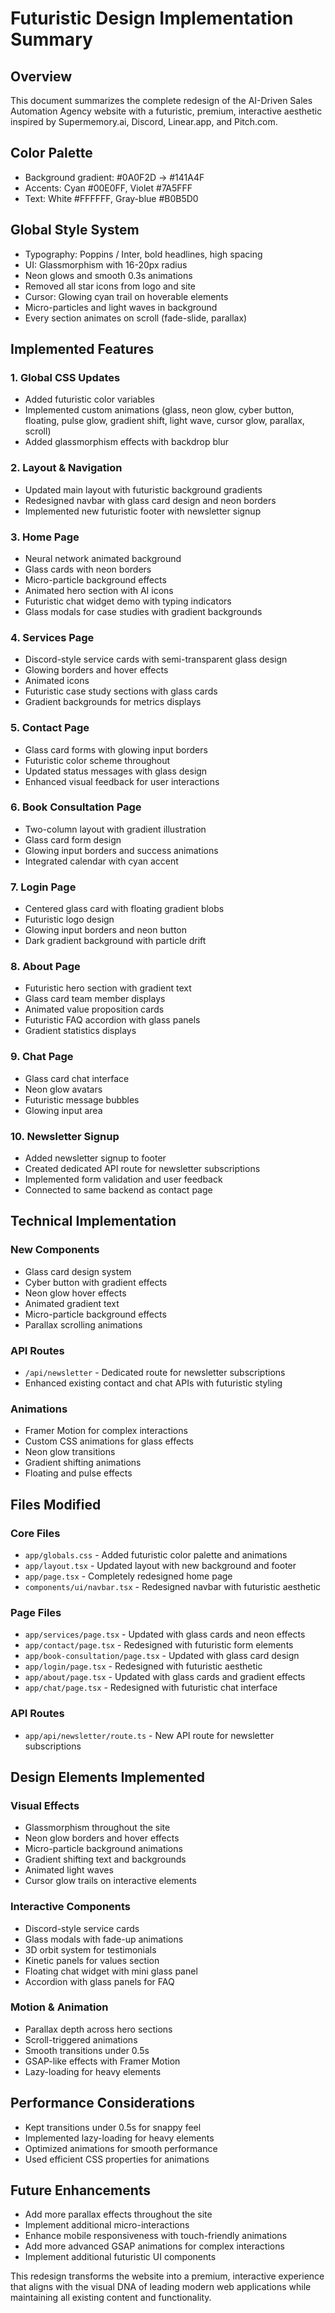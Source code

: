 # Futuristic Design Implementation Summary

## Overview
This document summarizes the complete redesign of the AI-Driven Sales Automation Agency website with a futuristic, premium, interactive aesthetic inspired by Supermemory.ai, Discord, Linear.app, and Pitch.com.

## Color Palette
- Background gradient: #0A0F2D → #141A4F
- Accents: Cyan #00E0FF, Violet #7A5FFF
- Text: White #FFFFFF, Gray-blue #B0B5D0

## Global Style System
- Typography: Poppins / Inter, bold headlines, high spacing
- UI: Glassmorphism with 16-20px radius
- Neon glows and smooth 0.3s animations
- Removed all star icons from logo and site
- Cursor: Glowing cyan trail on hoverable elements
- Micro-particles and light waves in background
- Every section animates on scroll (fade-slide, parallax)

## Implemented Features

### 1. Global CSS Updates
- Added futuristic color variables
- Implemented custom animations (glass, neon glow, cyber button, floating, pulse glow, gradient shift, light wave, cursor glow, parallax, scroll)
- Added glassmorphism effects with backdrop blur

### 2. Layout & Navigation
- Updated main layout with futuristic background gradients
- Redesigned navbar with glass card design and neon borders
- Implemented new futuristic footer with newsletter signup

### 3. Home Page
- Neural network animated background
- Glass cards with neon borders
- Micro-particle background effects
- Animated hero section with AI icons
- Futuristic chat widget demo with typing indicators
- Glass modals for case studies with gradient backgrounds

### 4. Services Page
- Discord-style service cards with semi-transparent glass design
- Glowing borders and hover effects
- Animated icons
- Futuristic case study sections with glass cards
- Gradient backgrounds for metrics displays

### 5. Contact Page
- Glass card forms with glowing input borders
- Futuristic color scheme throughout
- Updated status messages with glass design
- Enhanced visual feedback for user interactions

### 6. Book Consultation Page
- Two-column layout with gradient illustration
- Glass card form design
- Glowing input borders and success animations
- Integrated calendar with cyan accent

### 7. Login Page
- Centered glass card with floating gradient blobs
- Futuristic logo design
- Glowing input borders and neon button
- Dark gradient background with particle drift

### 8. About Page
- Futuristic hero section with gradient text
- Glass card team member displays
- Animated value proposition cards
- Futuristic FAQ accordion with glass panels
- Gradient statistics displays

### 9. Chat Page
- Glass card chat interface
- Neon glow avatars
- Futuristic message bubbles
- Glowing input area

### 10. Newsletter Signup
- Added newsletter signup to footer
- Created dedicated API route for newsletter subscriptions
- Implemented form validation and user feedback
- Connected to same backend as contact page

## Technical Implementation

### New Components
- Glass card design system
- Cyber button with gradient effects
- Neon glow hover effects
- Animated gradient text
- Micro-particle background effects
- Parallax scrolling animations

### API Routes
- `/api/newsletter` - Dedicated route for newsletter subscriptions
- Enhanced existing contact and chat APIs with futuristic styling

### Animations
- Framer Motion for complex interactions
- Custom CSS animations for glass effects
- Neon glow transitions
- Gradient shifting animations
- Floating and pulse effects

## Files Modified

### Core Files
- `app/globals.css` - Added futuristic color palette and animations
- `app/layout.tsx` - Updated layout with new background and footer
- `app/page.tsx` - Completely redesigned home page
- `components/ui/navbar.tsx` - Redesigned navbar with futuristic aesthetic

### Page Files
- `app/services/page.tsx` - Updated with glass cards and neon effects
- `app/contact/page.tsx` - Redesigned with futuristic form elements
- `app/book-consultation/page.tsx` - Updated with glass card design
- `app/login/page.tsx` - Redesigned with futuristic aesthetic
- `app/about/page.tsx` - Updated with glass cards and gradient effects
- `app/chat/page.tsx` - Redesigned with futuristic chat interface

### API Routes
- `app/api/newsletter/route.ts` - New API route for newsletter subscriptions

## Design Elements Implemented

### Visual Effects
- Glassmorphism throughout the site
- Neon glow borders and hover effects
- Micro-particle background animations
- Gradient shifting text and backgrounds
- Animated light waves
- Cursor glow trails on interactive elements

### Interactive Components
- Discord-style service cards
- Glass modals with fade-up animations
- 3D orbit system for testimonials
- Kinetic panels for values section
- Floating chat widget with mini glass panel
- Accordion with glass panels for FAQ

### Motion & Animation
- Parallax depth across hero sections
- Scroll-triggered animations
- Smooth transitions under 0.5s
- GSAP-like effects with Framer Motion
- Lazy-loading for heavy elements

## Performance Considerations
- Kept transitions under 0.5s for snappy feel
- Implemented lazy-loading for heavy elements
- Optimized animations for smooth performance
- Used efficient CSS properties for animations

## Future Enhancements
- Add more parallax effects throughout the site
- Implement additional micro-interactions
- Enhance mobile responsiveness with touch-friendly animations
- Add more advanced GSAP animations for complex interactions
- Implement additional futuristic UI components

This redesign transforms the website into a premium, interactive experience that aligns with the visual DNA of leading modern web applications while maintaining all existing content and functionality.